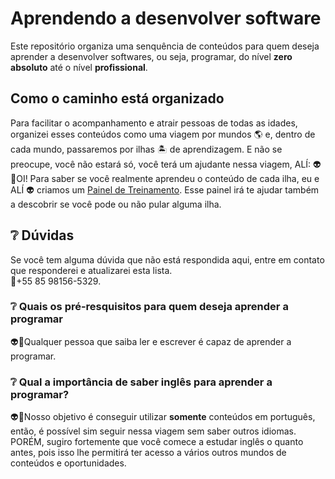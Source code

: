 # Aprendendo a desenvolver software
Este repositório organiza uma senquência de conteúdos para quem deseja aprender a desenvolver softwares, ou seja, programar, do nível **zero absoluto** até o nível **profissional**.

## Como o caminho está organizado
Para facilitar o acompanhamento e atrair pessoas de todas as idades, organizei esses conteúdos como uma viagem por mundos 🌎 e, dentro de cada mundo, passaremos por ilhas 🏝 de aprendizagem. E não se preocupe, você não estará só, você terá um ajudante nessa viagem, ALÍ: 👽💬OI!
Para saber se você realmente aprendeu o conteúdo de cada ilha, eu e ALÍ 👽 criamos um [Painel de Treinamento](https://trello.com/b/UaEjvmbR/treinamento). Esse painel irá te ajudar também a descobrir se você pode ou não pular alguma ilha.

## ❔ Dúvidas
Se você tem alguma dúvida que não está respondida aqui, entre em contato que responderei e atualizarei esta lista.  
💬+55 85 98156-5329.

### ❔ Quais os pré-resquisitos para quem deseja aprender a programar
👽💬Qualquer pessoa que saiba ler e escrever é capaz de aprender a programar.

### ❔ Qual a importância de saber inglês para aprender a programar?
👽💬Nosso objetivo é conseguir utilizar **somente** conteúdos em português, então, é possível sim seguir nessa viagem sem saber outros idiomas. PORÉM, sugiro fortemente que você comece a estudar inglês o quanto antes, pois isso lhe permitirá ter acesso a vários outros mundos de conteúdos e oportunidades.